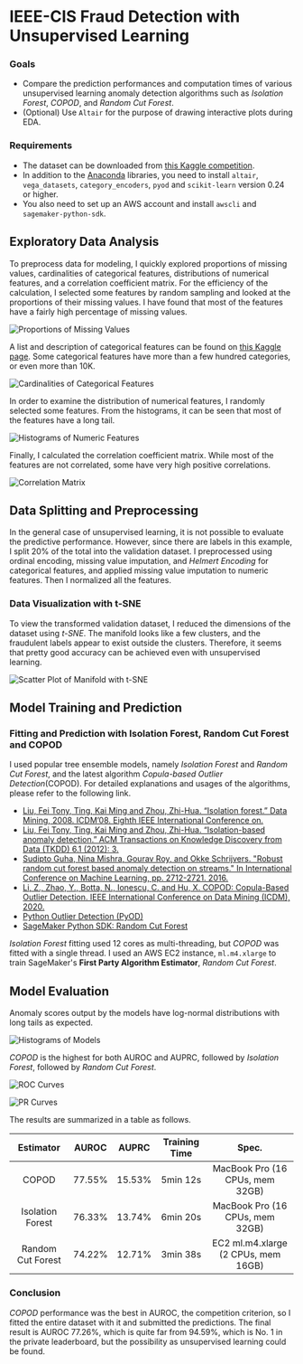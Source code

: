 # IEEE-CIS Fraud Detection with Unsupervised Learning
### Goals
* Compare the prediction performances and computation times of various unsupervised learning anomaly detection algorithms such as *Isolation Forest*, *COPOD*, and *Random Cut Forest*.
* (Optional) Use `Altair` for the purpose of drawing interactive plots during EDA.
  
### Requirements
* The dataset can be downloaded from [this Kaggle competition](https://www.kaggle.com/c/ieee-fraud-detection).
* In addition to the [Anaconda](https://www.anaconda.com) libraries, you need to install `altair`, `vega_datasets`, `category_encoders`, `pyod` and `scikit-learn` version 0.24 or higher.
* You also need to set up an AWS account and install `awscli` and `sagemaker-python-sdk`.
  
## Exploratory Data Analysis
To preprocess data for modeling, I quickly explored proportions of missing values, cardinalities of categorical features, distributions of numerical features, and a correlation coefficient matrix. For the efficiency of the calculation, I selected some features by random sampling and looked at the proportions of their missing values. I have found that most of the features have a fairly high percentage of missing values.
  
![Proportions of Missing Values](./img/fraud_detection_with_unsupervised_learning1.svg)
  
A list and description of categorical features can be found on [this Kaggle page](https://www.kaggle.com/c/ieee-fraud-detection/data). Some categorical features have more than a few hundred categories, or even more than 10K.

![Cardinalities of Categorical Features](./img/fraud_detection_with_unsupervised_learning2.svg)
  
In order to examine the distribution of numerical features, I randomly selected some features. From the histograms, it can be seen that most of the features have a long tail.

![Histograms of Numeric Features](./img/fraud_detection_with_unsupervised_learning3.svg)  
  
Finally, I calculated the correlation coefficient matrix. While most of the features are not correlated, some have very high positive correlations.

![Correlation Matrix](./img/fraud_detection_with_unsupervised_learning4.svg)

## Data Splitting and Preprocessing
In the general case of unsupervised learning, it is not possible to evaluate the predictive performance. However, since there are labels in this example, I split 20% of the total into the validation dataset. I preprocessed using ordinal encoding, missing value imputation, and *Helmert Encoding* for categorical features, and applied missing value imputation to numeric features. Then I normalized all the features.
  
### Data Visualization with t-SNE 
To view the transformed validation dataset, I reduced the dimensions of the dataset using *t-SNE*. The manifold looks like a few clusters, and the fraudulent labels appear to exist outside the clusters. Therefore, it seems that pretty good accuracy can be achieved even with unsupervised learning.
  
![Scatter Plot of Manifold with t-SNE](./img/fraud_detection_with_unsupervised_learning5.svg)

## Model Training and Prediction
### Fitting and Prediction with Isolation Forest, Random Cut Forest and COPOD
I used popular tree ensemble models, namely *Isolation Forest* and *Random Cut Forest*, and the latest algorithm *Copula-based Outlier Detection*(COPOD). For detailed explanations and usages of the algorithms, please refer to the following link.
* [Liu, Fei Tony, Ting, Kai Ming and Zhou, Zhi-Hua. “Isolation forest.” Data Mining, 2008. ICDM’08. Eighth IEEE International Conference on.](https://cs.nju.edu.cn/zhouzh/zhouzh.files/publication/icdm08b.pdf?q=isolation-forest)
* [Liu, Fei Tony, Ting, Kai Ming and Zhou, Zhi-Hua. “Isolation-based anomaly detection.” ACM Transactions on Knowledge Discovery from Data (TKDD) 6.1 (2012): 3.](https://cs.nju.edu.cn/zhouzh/zhouzh.files/publication/tkdd11.pdf)
* [Sudipto Guha, Nina Mishra, Gourav Roy, and Okke Schrijvers. "Robust random cut forest based anomaly detection on streams." In International Conference on Machine Learning, pp. 2712-2721. 2016. ](http://proceedings.mlr.press/v48/guha16.pdf)
* [Li, Z., Zhao, Y., Botta, N., Ionescu, C. and Hu, X. COPOD: Copula-Based Outlier Detection. IEEE International Conference on Data Mining (ICDM), 2020.](https://arxiv.org/pdf/2009.09463.pdf)
* [Python Outlier Detection (PyOD)](https://pyod.readthedocs.io/en/latest)
* [SageMaker Python SDK: Random Cut Forest](https://sagemaker.readthedocs.io/en/stable/algorithms/randomcutforest.html)
  
*Isolation Forest* fitting used 12 cores as multi-threading, but *COPOD* was fitted with a single thread. I used an AWS EC2 instance, `ml.m4.xlarge` to train SageMaker's **First Party Algorithm Estimator**, *Random Cut Forest*.

## Model Evaluation
Anomaly scores output by the models have log-normal distributions with long tails as expected.
  
![Histograms of Models](./img/fraud_detection_with_unsupervised_learning6.svg)
  
*COPOD* is the highest for both AUROC and AUPRC, followed by *Isolation Forest*, followed by *Random Cut Forest*.
  
![ROC Curves](./img/fraud_detection_with_unsupervised_learning7.svg)
  
![PR Curves](./img/fraud_detection_with_unsupervised_learning8.svg)
  
The results are summarized in a table as follows.
  
|Estimator|AUROC|AUPRC|Training Time|Spec.|
|:------:|:---:|:---:|:---:|:---:|
|COPOD|77.55%|15.53%|5min 12s|MacBook Pro (16 CPUs, mem 32GB)|
|Isolation Forest|76.33%|13.74%|6min 20s|MacBook Pro (16 CPUs, mem 32GB)|
|Random Cut Forest|74.22%|12.71%|3min 38s|EC2 ml.m4.xlarge (2 CPUs, mem 16GB)|

### Conclusion
*COPOD* performance was the best in AUROC, the competition criterion, so I fitted the entire dataset with it and submitted the predictions. The final result is AUROC 77.26%, which is quite far from 94.59%, which is No. 1 in the private leaderboard, but the possibility as unsupervised learning could be found.
